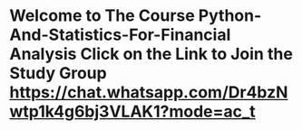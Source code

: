 # Welcome to The Course Python-And-Statistics-For-Financial Analysis Click on the Link to Join the Study Group  https://chat.whatsapp.com/Dr4bzNwtp1k4g6bj3VLAK1?mode=ac_t
